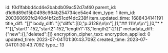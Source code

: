 id: f0d1fabbd4cd4e2babdb09ac52d7af40
parent_id: d1d6d89d15b0498c964b254734ce54e4
item_type: 1
item_id: 200360693fd240d4bf2d51cdf4dc238f
item_updated_time: 1688434141191
title_diff: "[]"
body_diff: "[{\"diffs\":[[0,\"p:3128\\\n\\\n\"],[1,\"## 111\\\n\\\n\"],[0,\"* * *\"]],\"start1\":152,\"start2\":152,\"length1\":13,\"length2\":21}]"
metadata_diff: {"new":{},"deleted":[]}
encryption_cipher_text: 
encryption_applied: 0
updated_time: 2023-07-04T01:30:43.709Z
created_time: 2023-07-04T01:30:43.709Z
type_: 13